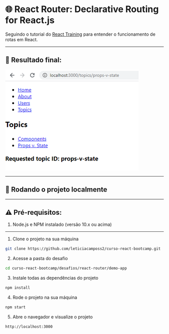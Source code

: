 # 🌐 React Router: Declarative Routing for React.js

Seguindo o tutorial do [React Training](https://reacttraining.com/react-router/web/guides/quick-start) para entender o funcionamento de rotas em React.

****

## 👏 Resultado final:

![demo-app](./src/assets/demo-app.png)

****

## 🚀 Rodando o projeto localmente

****

## ⚠️ Pré-requisitos:

1. Node.js e NPM instalado (versão 10.x ou acima)

****

1. Clone o projeto na sua máquina

```sh
git clone https://github.com/leticiacamposs2/curso-react-bootcamp.git
```

2. Acesse a pasta do desafio

```sh
cd curso-react-bootcamp/desafios/react-router/demo-app
```

3. Instale todas as dependências do projeto

```sh
npm install
```

4. Rode o projeto na sua máquina

```sh
npm start
```

5. Abre o navegador e visualize o projeto

```sh
http://localhost:3000
```
